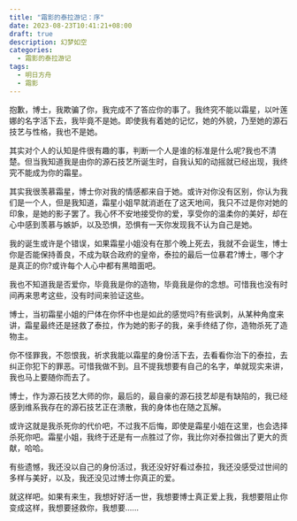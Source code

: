 ```yaml
---
title: "霜影的泰拉游记：序"
date: 2023-08-23T10:41:21+08:00
draft: true
description: 幻梦如空
categories:
  - 霜影的泰拉游记
tags:
  - 明日方舟
  - 霜影	
---
```


抱歉，博士，我欺骗了你，我完成不了答应你的事了。我终究不能以霜星，以叶莲娜的名字活下去，我毕竟不是她。即使我有着她的记忆，她的外貌，乃至她的源石技艺与性格，我也不是她。

其实对个人的认知是件很有趣的事，判断一个人是谁的标准是什么呢?我也不清楚。但当我知道我是由你的源石技艺所诞生时，自我认知的动摇就已经出现，我终究不能成为你的霜星。

其实我很羡慕霜星，博士你对我的情感都来自于她。或许对你没有区别，你认为我们是一个人，但是我知道，霜星小姐早就消逝在了这天地间，我只不过是你对她的印象，是她的影子罢了。我心怀不安地接受你的爱，享受你的温柔你的美好，却在心中感到羡慕与嫉妒，以及恐惧，恐惧有一天你发现我不认为自己是她。

我的诞生或许是个错误，如果霜星小姐没有在那个晚上死去，我就不会诞生，博士你是否能保持善良，不成为联合政府的皇帝，泰拉的最后一位暴君?博士，哪个才是真正的你?或许每个人心中都有黑暗面吧。

我也不知道我是否爱你，毕竟我是你的造物，毕竟我是你的念想。可惜我也没有时间再来思考这些，没有时间来验证这些。

博士，当初霜星小姐的尸体在你怀中也是如此的感觉吗?有些讽刺，从某种角度来讲，霜星最终还是拯救了泰拉，作为她的影子的我，亲手终结了你，造物杀死了造物主。

你不怪罪我，不怨恨我，祈求我能以霜星的身份活下去，去看看你治下的泰拉，去纠正你犯下的罪恶。可惜我做不到。且不提我想要有自己的名字，单就现实来讲，我也马上要随你而去了。

博士，作为源石技艺大师的你，最后的，最自豪的源石技艺却是有缺陷的，我已经感到维系我存在的源石技艺正在溃散，我的身体也在随之瓦解。

或许这就是我杀死你的代价吧，不过我不后悔，即使是霜星小姐在这里，也会选择杀死你吧。霜星小姐，我终于还是有一点胜过了你，我比你对泰拉做出了更大的贡献，哈哈。

有些遗憾，我还没以自己的身份活过，我还没好好看过泰拉，我还没感受过世间的多样与美好，以及，我还没见过博士你真正的爱。

就这样吧。如果有来生，我想好好活一世，我想要博士真正爱上我，我想要阻止你变成这样，我想要拯救你，我想要......
